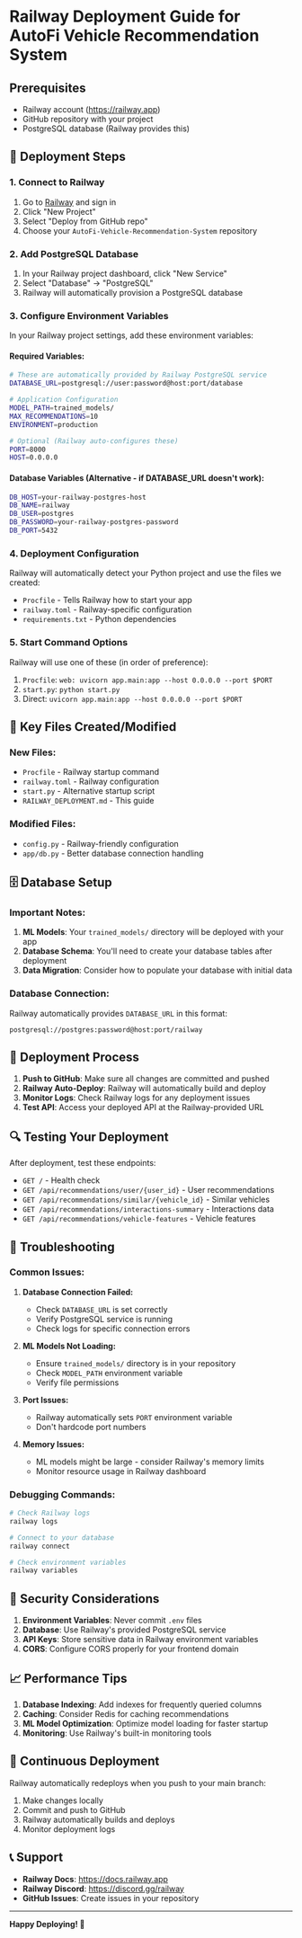 # Railway Deployment Guide for AutoFi Vehicle Recommendation System

## Prerequisites
- Railway account (https://railway.app)
- GitHub repository with your project
- PostgreSQL database (Railway provides this)

## 🚀 Deployment Steps

### 1. **Connect to Railway**
1. Go to [Railway](https://railway.app) and sign in
2. Click "New Project"
3. Select "Deploy from GitHub repo"
4. Choose your `AutoFi-Vehicle-Recommendation-System` repository

### 2. **Add PostgreSQL Database**
1. In your Railway project dashboard, click "New Service"
2. Select "Database" → "PostgreSQL"
3. Railway will automatically provision a PostgreSQL database

### 3. **Configure Environment Variables**
In your Railway project settings, add these environment variables:

#### **Required Variables:**
```bash
# These are automatically provided by Railway PostgreSQL service
DATABASE_URL=postgresql://user:password@host:port/database

# Application Configuration
MODEL_PATH=trained_models/
MAX_RECOMMENDATIONS=10
ENVIRONMENT=production

# Optional (Railway auto-configures these)
PORT=8000
HOST=0.0.0.0
```

#### **Database Variables (Alternative - if DATABASE_URL doesn't work):**
```bash
DB_HOST=your-railway-postgres-host
DB_NAME=railway
DB_USER=postgres
DB_PASSWORD=your-railway-postgres-password
DB_PORT=5432
```

### 4. **Deployment Configuration**
Railway will automatically detect your Python project and use the files we created:
- `Procfile` - Tells Railway how to start your app
- `railway.toml` - Railway-specific configuration
- `requirements.txt` - Python dependencies

### 5. **Start Command Options**
Railway will use one of these (in order of preference):
1. `Procfile`: `web: uvicorn app.main:app --host 0.0.0.0 --port $PORT`
2. `start.py`: `python start.py`
3. Direct: `uvicorn app.main:app --host 0.0.0.0 --port $PORT`

## 🔧 Key Files Created/Modified

### **New Files:**
- `Procfile` - Railway startup command
- `railway.toml` - Railway configuration
- `start.py` - Alternative startup script
- `RAILWAY_DEPLOYMENT.md` - This guide

### **Modified Files:**
- `config.py` - Railway-friendly configuration
- `app/db.py` - Better database connection handling

## 🗄️ Database Setup

### **Important Notes:**
1. **ML Models**: Your `trained_models/` directory will be deployed with your app
2. **Database Schema**: You'll need to create your database tables after deployment
3. **Data Migration**: Consider how to populate your database with initial data

### **Database Connection:**
Railway automatically provides `DATABASE_URL` in this format:
```
postgresql://postgres:password@host:port/railway
```

## 🚀 Deployment Process

1. **Push to GitHub**: Make sure all changes are committed and pushed
2. **Railway Auto-Deploy**: Railway will automatically build and deploy
3. **Monitor Logs**: Check Railway logs for any deployment issues
4. **Test API**: Access your deployed API at the Railway-provided URL

## 🔍 Testing Your Deployment

After deployment, test these endpoints:
- `GET /` - Health check
- `GET /api/recommendations/user/{user_id}` - User recommendations
- `GET /api/recommendations/similar/{vehicle_id}` - Similar vehicles
- `GET /api/recommendations/interactions-summary` - Interactions data
- `GET /api/recommendations/vehicle-features` - Vehicle features

## 🐛 Troubleshooting

### **Common Issues:**

1. **Database Connection Failed:**
   - Check `DATABASE_URL` is set correctly
   - Verify PostgreSQL service is running
   - Check logs for specific connection errors

2. **ML Models Not Loading:**
   - Ensure `trained_models/` directory is in your repository
   - Check `MODEL_PATH` environment variable
   - Verify file permissions

3. **Port Issues:**
   - Railway automatically sets `PORT` environment variable
   - Don't hardcode port numbers

4. **Memory Issues:**
   - ML models might be large - consider Railway's memory limits
   - Monitor resource usage in Railway dashboard

### **Debugging Commands:**
```bash
# Check Railway logs
railway logs

# Connect to your database
railway connect

# Check environment variables
railway variables
```

## 🔐 Security Considerations

1. **Environment Variables**: Never commit `.env` files
2. **Database**: Use Railway's provided PostgreSQL service
3. **API Keys**: Store sensitive data in Railway environment variables
4. **CORS**: Configure CORS properly for your frontend domain

## 📈 Performance Tips

1. **Database Indexing**: Add indexes for frequently queried columns
2. **Caching**: Consider Redis for caching recommendations
3. **ML Model Optimization**: Optimize model loading for faster startup
4. **Monitoring**: Use Railway's built-in monitoring tools

## 🔄 Continuous Deployment

Railway automatically redeploys when you push to your main branch:
1. Make changes locally
2. Commit and push to GitHub
3. Railway automatically builds and deploys
4. Monitor deployment logs

## 📞 Support

- **Railway Docs**: https://docs.railway.app
- **Railway Discord**: https://discord.gg/railway
- **GitHub Issues**: Create issues in your repository

---

**Happy Deploying! 🚄** 